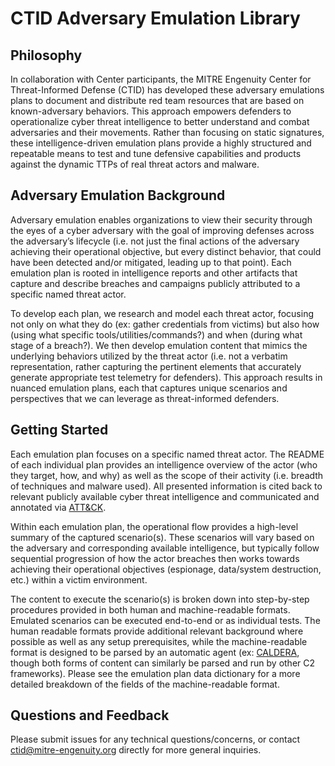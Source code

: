 # CTID Adversary Emulation Library



## Philosophy 

In collaboration with Center participants, the MITRE Engenuity Center for Threat-Informed Defense (CTID) has developed these adversary emulations plans to document and distribute red team resources that are based on known-adversary behaviors. This approach empowers defenders to operationalize cyber threat intelligence to better understand and combat adversaries and their movements. Rather than focusing on static signatures, these intelligence-driven emulation plans provide a highly structured and repeatable means to test and tune defensive capabilities and products against the dynamic TTPs of real threat actors and malware.

## Adversary Emulation Background

Adversary emulation enables organizations to view their security through the eyes of a cyber adversary with the goal of improving defenses across the adversary’s lifecycle (i.e. not just the final actions of the adversary achieving their operational objective, but every distinct behavior, that could have been detected and/or mitigated, leading up to that point). Each emulation plan is rooted in intelligence reports and other artifacts that capture and describe breaches and campaigns publicly attributed to a specific named threat actor.

To develop each plan, we research and model each threat actor, focusing not only on what they do (ex: gather credentials from victims) but also how (using what specific tools/utilities/commands?) and when (during what stage of a breach?). We then develop emulation content that mimics the underlying behaviors utilized by the threat actor (i.e. not a verbatim representation, rather capturing the pertinent elements that accurately generate appropriate test telemetry for defenders). This approach results in nuanced emulation plans, each that captures unique scenarios and perspectives that we can leverage as threat-informed defenders. 

## Getting Started

Each emulation plan focuses on a specific named threat actor. The README of each individual plan provides an intelligence overview of the actor (who they target, how, and why) as well as the scope of their activity (i.e. breadth of techniques and malware used). All presented information is cited back to relevant publicly available cyber threat intelligence and communicated and annotated via [ATT&CK](https://attack.mitre.org/).

Within each emulation plan, the operational flow provides a high-level summary of the captured scenario(s). These scenarios will vary based on the adversary and corresponding available intelligence, but typically follow sequential progression of how the actor breaches then works towards achieving their operational objectives (espionage, data/system destruction, etc.) within a victim environment. 

The content to execute the scenario(s) is broken down into step-by-step procedures provided in both human and machine-readable formats. Emulated scenarios can be executed end-to-end or as individual tests. The human readable formats provide additional relevant background where possible as well as any setup prerequisites, while the machine-readable format is designed to be parsed by an automatic agent (ex: [CALDERA](https://github.com/mitre/caldera), though both forms of content can similarly be parsed and run by other C2 frameworks). Please see the emulation plan data dictionary for a more detailed breakdown of the fields of the machine-readable format.

## Questions and Feedback

Please submit issues for any technical questions/concerns, or contact ctid@mitre-engenuity.org directly for more general inquiries.